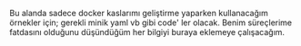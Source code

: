 Bu alanda sadece docker kaslarımı geliştirme yaparken kullanacağım örnekler için; gerekli minik yaml vb gibi code' ler olacak. 
Benim süreçlerime fatdasını olduğunu düşündüğüm her bilgiyi buraya eklemeye çalışacağım.

